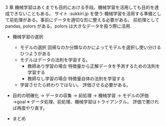 3 章
機械学習はあくまでも目的における手段。機械学習を活用しても目的を達成できないこともある。
サイト :sukkiri.jp を使う
機械学習を活用する準備として前処理がある。事前にデータを適切な形に整える必要がある。
前処理として pandas, polors がある。polors は大きなデータを扱う際に活用.

- 機械学習の選択

  - モデルの選択 回帰なのか分類なのかによってモデルを選択し使い分けるひつようがある
  - モデルはデータの法則を学習する。
    - 教師あり学習の場合 特徴量から正解データを予測するための法則を学習する
    - 教師なし学習の場合 特徴量自体の法則を学習する
  - 学習させたら終わりではない。 評価させる必要がある。

- 目的の明確化 → データの収集 → 前処理 → 機械学習 → モデルの評価 →goal ※ データ処理、前処理、機械学習はトライアングル。 評価で悪ければ再度やり直す。
- まとめ
